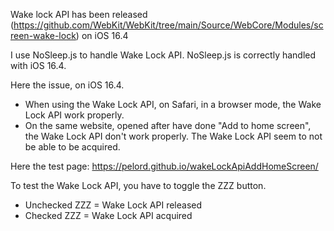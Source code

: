 Wake lock API has been released (https://github.com/WebKit/WebKit/tree/main/Source/WebCore/Modules/screen-wake-lock) on iOS 16.4


I use NoSleep.js to handle Wake Lock API. NoSleep.js is correctly handled with iOS 16.4.


Here the issue, on iOS 16.4.
- When using the Wake Lock API, on Safari, in a browser mode, the Wake Lock API work properly. 
- On the same website, opened after have done "Add to home screen", the Wake Lock API don't work properly. The Wake Lock API seem to not be able to be acquired.

Here the test page:
https://pelord.github.io/wakeLockApiAddHomeScreen/


To test the Wake Lock API, you have to toggle the ZZZ button.

- Unchecked ZZZ = Wake Lock API released
- Checked ZZZ = Wake Lock API acquired
